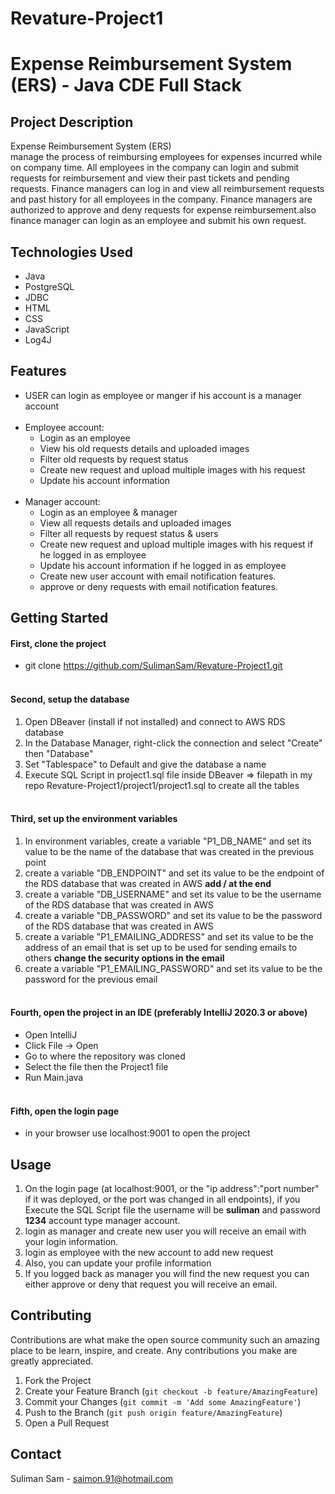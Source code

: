 # Revature-Project1
# Expense Reimbursement System (ERS) - Java CDE Full Stack

## Project Description
Expense Reimbursement System (ERS)<br> manage the process of reimbursing
employees for expenses incurred while on company time. All employees in the
company can login and submit requests for reimbursement and view their past tickets
and pending requests. Finance managers can log in and view all reimbursement
requests and past history for all employees in the company. Finance managers are
authorized to approve and deny requests for expense reimbursement.also finance manager can login as an employee and
submit his own request.
## Technologies Used
- Java
- PostgreSQL
- JDBC
- HTML
- CSS
- JavaScript
- Log4J

## Features

- USER can login as employee or manger if his account is a manager account
  <br><br>
- Employee account:
  - Login as an employee
  - View his old requests details and uploaded images
  - Filter old requests by request status
  - Create new request and upload multiple images with his request
  - Update his account information
    <br><br>
- Manager account:
    - Login as an employee & manager
    - View all requests details and uploaded images
    - Filter all requests by request status & users 
    - Create new request and upload multiple images with his request if he logged in as employee 
    - Update his account information if he logged in as employee
    - Create new user account with email notification features.
    - approve or deny requests with email notification features.
  

## Getting Started
#### First, clone the project
- git clone https://github.com/SulimanSam/Revature-Project1.git
<br><br>
#### Second, setup the database
1. Open DBeaver (install if not installed) and connect to AWS RDS database
2. In the Database Manager, right-click the connection and select "Create" then "Database"
3. Set "Tablespace" to Default and give the database a name
4. Execute SQL Script in project1.sql file inside DBeaver => filepath in my repo Revature-Project1/project1/project1.sql to create all the tables
<br><br>
#### Third, set up the environment variables
1. In environment variables, create a variable "P1_DB_NAME" and set its value to be the name of the database that was created in the previous point
2. create a variable "DB_ENDPOINT" and set its value to be the endpoint of the RDS database that was created in AWS **add / at the end**
3. create a variable "DB_USERNAME" and set its value to be the username of the RDS database that was created in AWS
4. create a variable "DB_PASSWORD" and set its value to be the password of the RDS database that was created in AWS
5. create a variable "P1_EMAILING_ADDRESS" and set its value to be the address of an email that is set up to be used for sending emails to others **change the security options in the email** 
6. create a variable "P1_EMAILING_PASSWORD" and set its value to be the password for the previous email
<br><br>
#### Fourth, open the project in an IDE (preferably IntelliJ 2020.3 or above)
- Open IntelliJ
- Click File -> Open
- Go to where the repository was cloned
- Select the file then the Project1 file
- Run Main.java 
<br><br>

#### Fifth, open the login page
- in your browser use localhost:9001 to open the project

## Usage
1. On the login page (at localhost:9001, or the "ip address":"port number" if it was deployed, or the port was changed in all endpoints), if you Execute the SQL Script file the username will be **suliman** and password **1234** account type manager account.
2. login as manager and create new user you will receive an email with your login information.
3. login as employee with the new account to add new request 
4. Also, you can update your profile information 
5. If you logged back as manager you will find the new request you can either approve or deny that request you will receive an email.

## Contributing
Contributions are what make the open source community such an amazing place to be learn, inspire, and create. Any contributions you make are greatly appreciated.

1. Fork the Project
2. Create your Feature Branch (```git checkout -b feature/AmazingFeature```)
3. Commit your Changes (```git commit -m 'Add some AmazingFeature'```)
4. Push to the Branch (```git push origin feature/AmazingFeature```)
5. Open a Pull Request

## Contact
Suliman Sam - saimon.91@hotmail.com

